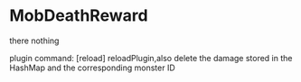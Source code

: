 # MobDeathReward
there nothing





plugin command: [reload] reloadPlugin,also delete the damage stored in the HashMap and the corresponding monster ID
